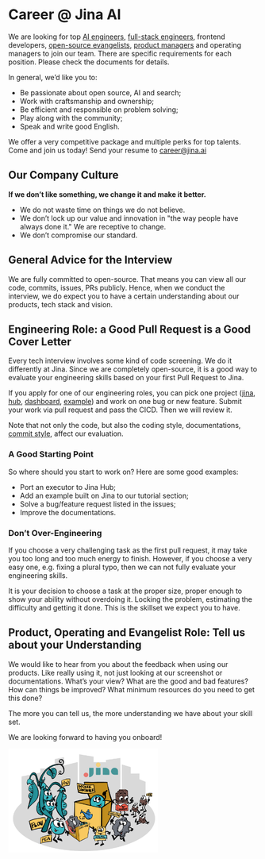 # Career @ Jina AI

We are looking for top [AI engineers](https://github.com/jina-ai/career/blob/master/ai-engineer.md), [full-stack engineers](https://github.com/jina-ai/career/blob/master/full-stack-engineer.md), frontend developers, [open-source evangelists](https://github.com/jina-ai/career/blob/master/opensource-evangelist.md), [product managers](https://github.com/jina-ai/career/blob/master/ai-product-manager.md) and operating managers to join our team. There are specific requirements for each position. Please check the documents for details. 

In general, we’d like you to:
- Be passionate about open source, AI and search;
- Work with craftsmanship and ownership;
- Be efficient and responsible on problem solving;
- Play along with the community;
- Speak and write good English.

We offer a very competitive package and multiple perks for top talents. Come and join us today! Send your resume to career@jina.ai

## Our Company Culture

**If we don’t like something, we change it and make it better.**

- We do not waste time on things we do not believe.
- We don’t lock up our value and innovation in "the way people have always done it." We are receptive to change.
- We don’t compromise our standard.

## General Advice for the Interview

We are fully committed to open-source. That means you can view all our code, commits, issues, PRs publicly. Hence, when we conduct the interview, we do expect you to have a certain understanding about our products, tech stack and vision. 

## Engineering Role: a Good Pull Request is a Good Cover Letter

Every tech interview involves some kind of code screening. We do it differently at Jina. Since we are completely open-source, it is a good way to evaluate your engineering skills based on your first Pull Request to Jina.

If you apply for one of our engineering roles, you can pick one project ([jina](https://github.com/jina-ai/jina), [hub](https://github.com/jina-ai/jina-hub), [dashboard](https://github.com/jina-ai/jina-hub), [example](https://github.com/jina-ai/examples)) and work on one bug or new feature. Submit your work via pull request and pass the CICD. Then we will review it.

Note that not only the code, but also the coding style, documentations, [commit style](https://github.com/jina-ai/jina/blob/master/CONTRIBUTING.md), affect our evaluation.

### A Good Starting Point

So where should you start to work on? Here are some good examples:
- Port an executor to Jina Hub;
- Add an example built on Jina to our tutorial section;
- Solve a bug/feature request listed in the issues;
- Improve the documentations.

### Don’t Over-Engineering

If you choose a very challenging task as the first pull request, it may take you too long and too much energy to finish. However, if you choose a very easy one, e.g. fixing a plural typo, then we can not fully evaluate your engineering skills.

It is your decision to choose a task at the proper size, proper enough to show your ability without overdoing it. Locking the problem, estimating the difficulty and getting it done. This is the skillset we expect you to have.

## Product, Operating and Evangelist Role: Tell us about your Understanding

We would like to hear from you about the feedback when using our products. Like really using it, not just looking at our screenshot or documentations. What’s your view? What are the good and bad features? How can things be improved? What minimum resources do you need to get this done?

The more you can tell us, the more understanding we have about your skill set.

We are looking forward to having you onboard!


<a href="https://opensource.jina.ai"><img src="https://github.com/jina-ai/jina/blob/master/docs/chapters/101/img/ILLUS11.png?raw=true" width="60%" align="center"></a>
